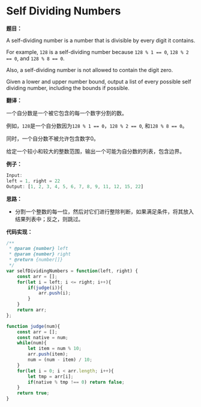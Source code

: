 # Self Dividing Numbers

**题目：**

A self-dividing number is a number that is divisible by every digit it contains.

For example, ```128``` is a self-dividing number because ```128 % 1 == 0```, ```128 % 2 == 0```, and ```128 % 8 == 0```.

Also, a self-dividing number is not allowed to contain the digit zero.

Given a lower and upper number bound, output a list of every possible self dividing number, including the bounds if possible.

**翻译：**

一个自分数是一个被它包含的每一个数字分割的数。

例如，```128```是一个自分数因为```128 % 1 == 0```，```128 % 2 == 0```, 和```128 % 8 == 0```。

同时，一个自分数不被允许包含数字0。

给定一个较小和较大的整数范围，输出一个可能为自分数的列表，包含边界。

**例子：**

```javascript
Input: 
left = 1, right = 22
Output: [1, 2, 3, 4, 5, 6, 7, 8, 9, 11, 12, 15, 22]
```

**思路：**

* 分割一个整数的每一位，然后对它们进行整除判断，如果满足条件，将其放入结果列表中；反之，则跳过。

**代码实现：**

```javascript
/**
 * @param {number} left
 * @param {number} right
 * @return {number[]}
 */
var selfDividingNumbers = function(left, right) {
    const arr = [];
    for(let i = left; i <= right; i++){
        if(judge(i)){
            arr.push(i);
        }
    }
    return arr;
};

function judge(num){
    const arr = [];
    const native = num;
    while(num){
        let item = num % 10;
        arr.push(item);
        num = (num - item) / 10;
    }
    for(let i = 0; i < arr.length; i++){
        let tmp = arr[i];
        if(native % tmp !== 0) return false;
    }
    return true;
}
```